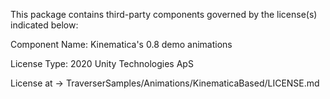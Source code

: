 This package contains third-party components governed by the license(s) indicated below:

Component Name: Kinematica's 0.8 demo animations

License Type: 2020 Unity Technologies ApS

License at -> TraverserSamples/Animations/KinematicaBased/LICENSE.md
